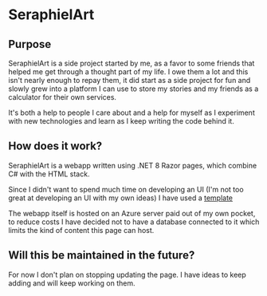 # SeraphielArt
## Purpose
SeraphielArt is a side project started by me, as a favor to some friends that helped me get through a thought part of my life. I owe them a lot and this isn't nearly enough to repay them, it did start as a side project for fun and slowly grew into a platform I can use to store my stories and my friends as a calculator for their own services.

It's both a help to people I care about and a help for myself as I experiment with new technologies and learn as I keep writing the code behind it.

## How does it work?
SeraphielArt is a webapp written using .NET 8 Razor pages, which combine C# with the HTML stack.

Since I didn't want to spend much time on developing an UI (I'm not too great at developing an UI with my own ideas) I have used a [template](https://bootstrapmade.com/nice-admin-bootstrap-admin-html-template/)

The webapp itself is hosted on an Azure server paid out of my own pocket, to reduce costs I have decided not to have a database connected to it which limits the kind of content this page can host.

## Will this be maintained in the future?
For now I don't plan on stopping updating the page. I have ideas to keep adding and will keep working on them.
